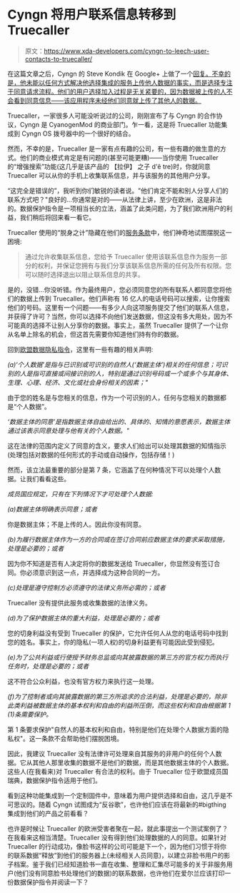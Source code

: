# Cyngn 将用户联系信息转移到 Truecaller

> 原文：<https://www.xda-developers.com/cyngn-to-leech-user-contacts-to-truecaller/>

在这篇文章之后，Cyngn 的 Steve Kondik 在 Google+ 上做了一个[回复。不幸的是，他未能以任何方式解决他选择集成的服务上传他人数据的事实，而是选择专注于同意请求流程。他们的用户选择加入过程是无关紧要的，因为数据被上传的人不会看到同意信息——该应用程序未经他们同意就上传了其他人的数据。](https://plus.google.com/+SteveKondik/posts/Wv6s4aRne9R)

Truecaller，一家很多人可能没听说过的公司，刚刚宣布了与 Cyngn 的合作协议，Cyngn 是 CyanogenMod 的商业部门。乍一看，这是将 Truecaller 功能集成到 Cyngn OS 拨号器中的一个很好的结合。

然而，不幸的是，Truecaller 是一家有点有趣的公司，有一些有趣的做生意的方式。他们的商业模式肯定是有问题的(甚至可能更糟)——当你使用 Truecaller 的“增强搜索”功能(这几乎是该产品的 【拉伊】 之子 d'ê tre)时，你就同意 Truecaller 可以从你的手机上收集联系信息，并与该服务的其他用户分享。

“这完全是错误的”，我听到你们敏锐的读者说。"他们肯定不能和别人分享人们的联系方式吧？"良好的...你通常是对的——从法律上讲，至少在欧洲，这是非法的。数据保护指令是一项相当长的立法，涵盖了此类问题，为了我们欧洲用户的利益，我们稍后将回来看一看它。

Truecaller 使用的“脱身之计”隐藏在他们的[服务条款](http://www.truecaller.com/terms-of-service)中，他们神奇地试图摆脱这一困境:

> 通过允许收集联系信息，您给予 Truecaller 使用该联系信息作为服务一部分的权利，并保证您拥有与我们分享该联系信息所需的任何及所有权限。您可以随时选择退出以阻止联系信息的共享。

是的，没错...你没听错。作为最终用户，您必须同意您的所有联系人都同意您将他们的数据上传到 Truecaller。他们声称有 16 亿人的电话号码可以搜索，让你搜索他们的号码。这里有一个问题——有多少人向这项服务提交了他们的联系人信息，并获得了许可？当然，你可以选择不向他们发送数据，但这没有多大用处，因为不可能真的选择不让别人分享你的数据。事实上，虽然 Truecaller 提供了一个让你从名单上除名的机会，但这首先需要你知道他们持有你的数据。

回到[欧盟数据隐私指令](http://eur-lex.europa.eu/legal-content/EN/TXT/HTML/?uri=CELEX:31995L0046)，这里有一些有趣的相关声明:

*(a)‘个人数据’是指与已识别或可识别的自然人(‘数据主体’)相关的任何信息；可识别的人是指可直接或间接识别的人，特别是通过识别号码或一个或多个与其身体、生理、心理、经济、文化或社会身份相关的因素；"*

由于您的姓名是与您相关的信息，作为一个可识别的人，任何与您相关的数据都是“个人数据”。

*‘数据主体的同意’是指数据主体自由给出的、具体的、知情的意愿表示，数据主体通过该表示同意处理与他有关的个人数据。"*

这在法律的范围内定义了同意的含义，要求人们给出可以处理其数据的知情指示(处理包括对数据的任何形式的手动或自动操作，包括存储！)

然而，该立法最重要的部分是第 7 条，它涵盖了在何种情况下可以处理个人数据。让我们看看这些。

*成员国应规定，只有在下列情况下才可处理个人数据:*

*(a)数据主体明确表示同意；或者*

你是数据主体；不是上传的人。因此你没有同意。

*(b)为履行数据主体作为一方的合同或在签订合同前应数据主体的要求采取措施，处理是必要的；或者*

因为你不知道是否有人决定将你的数据发送给 Truecaller，你显然没有签订合同。你必须意识到这一点，并选择成为这种合同的一方。

*(c)处理是遵守控制方必须遵守的法律义务所必需的；或者*

Truecaller 没有提供此服务或收集数据的法律义务。

*(d)为了保护数据主体的重大利益，处理是必要的；或者*

您的切身利益没有受到 Truecaller 的保护，它允许任何人从您的电话号码中找到您的姓名。事实上，你的隐私(一项人权)的切身利益更有可能因此受到侵犯。

*(e)为了公共利益或行使授予财务总监或向其披露数据的第三方的官方权力而执行任务时，处理是必要的；或者*

这不符合公众利益，也没有官方权力来执行这一处理。

*(f)为了控制者或向其披露数据的第三方所追求的合法利益，处理是必要的，除非此类利益被数据主体的基本权利和自由的利益所压倒，而这些权利和自由根据第 1 (1)条需要保护。*

第 1 条要求保护"自然人的基本权利和自由，特别是他们在处理个人数据方面的隐私权"。这一条款不会帮助他们摆脱困境。

因此，我建议 Truecaller 没有法律许可处理来自其服务的非用户的任何个人数据。它从其他人那里收集的数据不是他们的数据，而是其他数据主体的个人数据。这些人(在我看来)对 Truecaller 有合法的权利。由于 Truecaller 位于欧盟成员国瑞典，数据保护指令适用于他们。

看到这种功能集成到一个定制固件中，意味着为用户提供选择和自由，这几乎是不可思议的。随着 Cyngn 试图成为“反谷歌”，也许他们应该在将最新的#bigthing 集成到他们的产品之前看看？

也许是时候让 Truecaller 的欧洲受害者聚在一起，就此事提出一个测试案例了？在我看来这相当清楚。Truecaller 没有得到他们处理数据的人的同意。如果针对 Truecaller 的行动成功，像脸书这样的公司可能是下一个，因为他们习惯于将你的联系数据“释放”到他们的服务器上(未经相关人员同意)，以建立非脸书用户的影子档案。鉴于我们已经知道脸书一直在收集、整理和汇集尽可能多的关于非服务用户(他们没有同意脸书处理他们的数据)的联系数据，也许他们在爱尔兰应该打印一份数据保护指令并阅读一下？